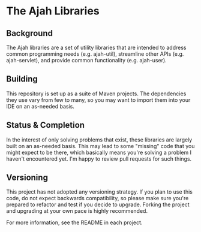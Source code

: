 # The Ajah Libraries #

##  Background ##

The Ajah libraries are a set of utility libraries that are intended to address common programming needs (e.g. ajah-util), streamline other APIs (e.g. ajah-servlet), and provide common functionality (e.g. ajah-user).

##  Building ##
This repository is set up as a suite of Maven projects.  The dependencies they use vary from few to many, so you may want to import them into your IDE on an as-needed basis.

##  Status & Completion ##
In the interest of only solving problems that exist, these libraries are largely built on an as-needed basis.  This may lead to some "missing" code that you might expect to be there, which basically means you're solving a problem I haven't encountered yet.  I'm happy to review pull requests for such things.

## Versioning ##
This project has not adopted any versioning strategy.  If you plan to use this code, do not expect backwards compatibility, so please make sure you're prepared to refactor and test if you decide to upgrade.  Forking the project and upgrading at your own pace is highly recommended.

For more information, see the README in each project.
